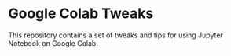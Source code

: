 # Google Colab Tweaks

This repository contains a set of tweaks and tips for using Jupyter Notebook on Google Colab.
